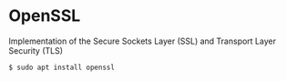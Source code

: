 # OpenSSL
Implementation of the Secure Sockets Layer (SSL) and Transport Layer Security (TLS)

```
$ sudo apt install openssl
```
